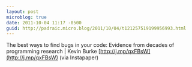```yaml
---
layout: post
microblog: true
date: 2011-10-04 11:17 -0500
guid: http://padraic.micro.blog/2011/10/04/t121257519199956993.html
---
```

The best ways to find bugs in your code: Evidence from decades of programming research | Kevin Burke [http://j.mp/qxFBsW](http://j.mp/qxFBsW) (via Instapaper)
